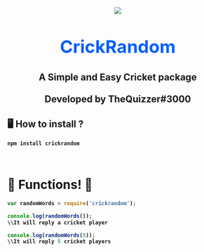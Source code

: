 <p align="center"><img align="center" style="margin-bottom:-6px" src="https://i.imgur.com/M5qtl0P.png"></p>


<h2 style="font-size:2.5rem; color:#075FFF" align="center">CrickRandom</h2>

<h2 align="center"> A Simple and Easy Cricket package<br><br>Developed by TheQuizzer#3000


## 🖥️ <b>How to install ?
```
npm install crickrandom
```
   
<br>
 
# 🎉 Functions! 🎉
```js
var randomWords = require('crickrandom');

console.log(randomWords());
\\It will reply a cricket player

console.log(randomWords(5));
\\It will reply 5 cricket players
```
<br>
   
   
